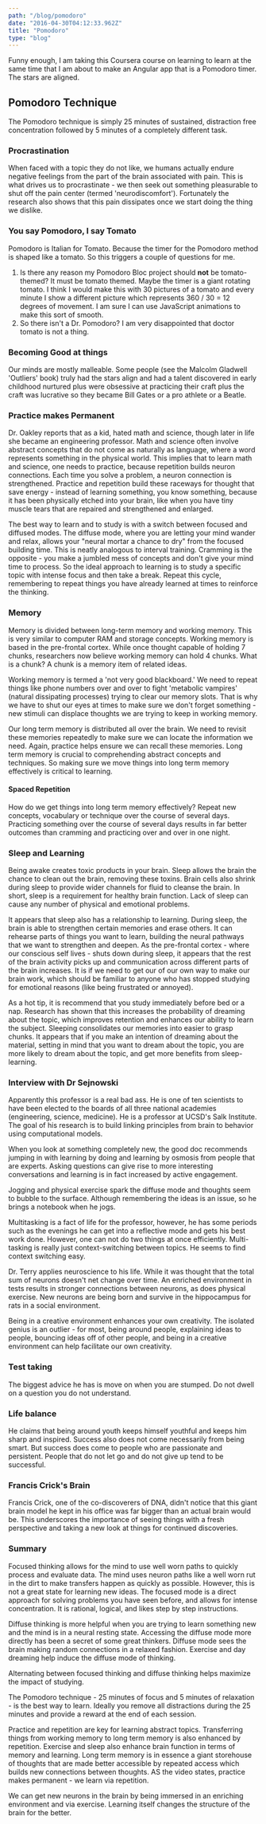 ```yaml
---
path: "/blog/pomodoro"
date: "2016-04-30T04:12:33.962Z"
title: "Pomodoro"
type: "blog"
---
```


Funny enough, I am taking this Coursera course on learning to learn at the same time that I am about to make an Angular app that is a Pomodoro timer. The stars are aligned.

## Pomodoro Technique
The Pomodoro technique is simply 25 minutes of sustained, distraction free concentration followed by 5 minutes of a completely different task.

### Procrastination
When faced with a topic they do not like, we humans actually endure negative feelings from the part of the brain associated with pain. This is what drives us to procrastinate - we then seek out something pleasurable to shut off the pain center (termed 'neurodiscomfort'). Fortunately the research also shows that this pain dissipates once we start doing the thing we dislike.

### You say Pomodoro, I say Tomato
Pomodoro is Italian for Tomato. Because the timer for the Pomodoro method is shaped like a tomato. So this triggers a couple of questions for me.

1. Is there any reason my Pomodoro Bloc project should **not** be tomato-themed? It must be tomato themed. Maybe the timer is a giant rotating tomato. I think I would make this with 30 pictures of a tomato and every minute I show a different picture which represents 360 / 30 = 12 degrees of movement. I am sure I can use JavaScript animations to make this sort of smooth.
2. So there isn't a Dr. Pomodoro? I am very disappointed that doctor tomato is not a thing.

### Becoming Good at things
Our minds are mostly malleable. Some people (see the Malcolm Gladwell 'Outliers' book) truly had the stars align and had a talent discovered in early childhood nurtured plus were obsessive at practicing their craft plus the craft was lucrative so they became Bill Gates or a pro athlete or a Beatle.

### Practice makes Permanent
Dr. Oakley reports that as a kid, hated math and science, though later in life she became an engineering professor. Math and science often involve abstract concepts that do not come as naturally as language, where a word represents something in the physical world. This implies that to learn math and science, one needs to practice, because repetition builds neuron connections. Each time you solve a problem, a neuron connection is strengthened. Practice and repetition build these raceways for thought that save energy - instead of learning something, you know something, because it has been physically etched into your brain, like when you have tiny muscle tears that are repaired and strengthened and enlarged.

The best way to learn and to study is with a switch between focused and diffused modes. The diffuse mode, where you are letting your mind wander and relax, allows your "neural mortar a chance to dry" from the focused building time. This is neatly analogous to interval training. Cramming is the opposite - you make a jumbled mess of concepts and don't give your mind time to process. So the ideal approach to learning is to study a specific topic with intense focus and then take a break. Repeat this cycle, remembering to repeat things you have already learned at times to reinforce the thinking.

### Memory
Memory is divided between long-term memory and working memory. This is very similar to computer RAM and storage concepts. Working memory is based in the pre-frontal cortex. While once thought capable of holding 7 chunks, researchers now believe working memory can hold 4 chunks. What is a chunk? A chunk is a memory item of related ideas.

Working memory is termed a 'not very good blackboard.' We need to repeat things like phone numbers over and over to fight 'metabolic vampires' (natural dissipating processes) trying to clear our memory slots. That is why we have to shut our eyes at times to make sure we don't forget something - new stimuli can displace thoughts we are trying to keep in working memory.

Our long term memory is distributed all over the brain. We need to revisit these memories repeatedly to make sure we can locate the information we need. Again, practice helps ensure we can recall these memories. Long term memory is crucial to comprehending abstract concepts and techniques. So making sure we move things into long term memory effectively is critical to learning.

#### Spaced Repetition
How do we get things into long term memory effectively? Repeat new concepts, vocabulary or technique over the course of several days. Practicing something over the course of several days results in far better outcomes than cramming and practicing over and over in one night.

### Sleep and Learning
Being awake creates toxic products in your brain. Sleep allows the brain the chance to clean out the brain, removing these toxins. Brain cells also shrink during sleep to provide wider channels for fluid to cleanse the brain. In short, sleep is a requirement for healthy brain function. Lack of sleep can cause any number of physical and emotional problems.

It appears that sleep also has a relationship to learning. During sleep, the brain is able to strengthen certain memories and erase others. It can rehearse parts of things you want to learn, building the neural pathways that we want to strengthen and deepen. As the pre-frontal cortex - where our conscious self lives - shuts down during sleep, it appears that the rest of the brain activity picks up and communication across different parts of the brain increases. It is if we need to get our of our own way to make our brain work, which should be familiar to anyone who has stopped studying for emotional reasons (like being frustrated or annoyed).

As a hot tip, it is recommend that you study immediately before bed or a nap. Research has shown that this increases the probability of dreaming about the topic, which improves retention and enhances our ability to learn the subject. Sleeping consolidates our memories into easier to grasp chunks. It appears that if you make an intention of dreaming about the material, setting in mind that you want to dream about the topic, you are more likely to dream about the topic, and get more benefits from sleep-learning.

### Interview with Dr Sejnowski
Apparently this professor is a real bad ass. He is one of ten scientists to have been elected to the boards of all three national academies (engineering, science, medicine). He is a professor at UCSD's Salk Institute. The goal of his research is to build linking principles from brain to behavior using computational models.

When you look at something completely new, the good doc recommends jumping in with learning by doing and learning by osmosis from people that are experts. Asking questions can give rise to more interesting conversations and learning is in fact increased by active engagement.

Jogging and physical exercise spark the diffuse mode and thoughts seem to bubble to the surface. Although remembering the ideas is an issue, so he brings a notebook when he jogs.

Multitasking is a fact of life for the professor, however, he has some periods such as the evenings he can get into a reflective mode and gets his best work done. However, one can not do two things at once efficiently. Multi-tasking is really just context-switching between topics. He seems to find context switching easy.

Dr. Terry applies neuroscience to his life. While it was thought that the total sum of neurons doesn't net change over time. An enriched environment in tests results in stronger connections between neurons, as does physical exercise. New neurons are being born and survive in the hippocampus for rats in a social environment.

Being in a creative environment enhances your own creativity. The isolated genius is an outlier - for most, being around people, explaining ideas to people, bouncing ideas off of other people, and being in a creative environment can help facilitate our own creativity.

### Test taking
The biggest advice he has is move on when you are stumped. Do not dwell on a question you do not understand.

### Life balance
He claims that being around youth keeps himself youthful and keeps him sharp and inspired. Success also does not come necessarily from being smart. But success does come to people who are passionate and persistent. People that do not let go and do not give up tend to be successful.

### Francis Crick's Brain
Francis Crick, one of the co-discoverers of DNA, didn't notice that this giant brain model he kept in his office was far bigger than an actual brain would be. This underscores the importance of seeing things with a fresh perspective and taking a new look at things for continued discoveries.

### Summary
Focused thinking allows for the mind to use well worn paths to quickly process and evaluate data. The mind uses neuron paths like a well worn rut in the dirt to make transfers happen as quickly as possible. However, this is not a great state for learning new ideas. The focused mode is a direct approach for solving problems you have seen before, and allows for intense concentration. It is rational, logical, and likes step by step instructions.

Diffuse thinking is more helpful when you are trying to learn something new and the mind is in a neural resting state. Accessing the diffuse mode more directly has been a secret of some great thinkers. Diffuse mode sees the brain making random connections in a relaxed fashion. Exercise and day dreaming help induce the diffuse mode of thinking.

Alternating between focused thinking and diffuse thinking helps maximize the impact of studying.

The Pomodoro technique - 25 minutes of focus and 5 minutes of relaxation - is the best way to learn. Ideally you remove all distractions during the 25 minutes and provide a reward at the end of each session.

Practice and repetition are key for learning abstract topics. Transferring things from working memory to long term memory is also enhanced by repetition. Exercise and sleep also enhance brain function in terms of memory and learning. Long term memory is in essence a giant storehouse of thoughts that are made better accessible by repeated access which builds new connections between thoughts. AS the video states, practice makes permanent - we learn via repetition.

We can get new neurons in the brain by being immersed in an enriching environment and via exercise. Learning itself changes the structure of the brain for the better.

